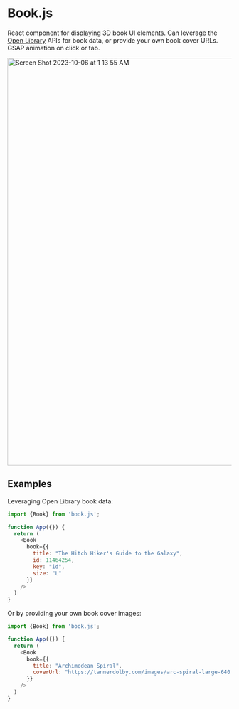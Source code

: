 # Book.js
React component for displaying 3D book UI elements. Can leverage the [Open Library](https://openlibrary.org/) APIs for book data, or provide your own book cover URLs. GSAP animation on click or tab.

<img width="917" alt="Screen Shot 2023-10-06 at 1 13 55 AM" src="https://github.com/tannerdolby/eleventy-plugin-metagen/assets/48612525/54f1c51c-120a-487f-a023-d1394354ddd5">


## Examples
Leveraging Open Library book data:

```js
import {Book} from 'book.js';

function App({}) {
  return (
    <Book
      book={{
        title: "The Hitch Hiker's Guide to the Galaxy",
        id: 11464254,
        key: "id",
        size: "L"
      }}
    />
  )
}
```

Or by providing your own book cover images:

```js
import {Book} from 'book.js';

function App({}) {
  return (
    <Book
      book={{
        title: "Archimedean Spiral",
        coverUrl: "https://tannerdolby.com/images/arc-spiral-large-640.jpeg"
      }}
    />
  )
}
```
